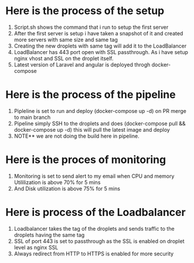 # Here is the process of the setup
1. Script.sh shows the command that i run to setup the first server
2. After the first server is setup i have taken a snapshot of it and created more servers with same size and same tag
3. Creating the new droplets with same tag will add it to the LoadBalancer
4. LoadBalancer has 443 port open with SSL passthrough. As i have setup nginx vhost and SSL on the droplet itself.
5. Latest version of Laravel and angular is deployed throgh docker-compose

# Here is the process of the pipeline
1. Pipleline is set to run and deploy (docker-compose up -d) on PR merge to main branch
2. Pipeline simply SSH to the droplets and does (docker-compose pull && docker-compose up -d) this will pull the latest image and deploy 
3. NOTE** we are not doing the build here in pipeline.

# Here is the proces of monitoring
1. Monitoring is set to send alert to my email when CPU and memory Utililization is above 70% for 5 mins
2. And Disk utilization is above 75% for 5 mins

# Here is process of the Loadbalancer
1. Loadbalancer takes the tag of the droplets and sends traffic to the droplets having the same tag
2. SSL of port 443 is set to passthrough as the SSL is enabled on droplet level as nginx SSL
3. Always redirect from HTTP to HTTPS is enabled for more security

